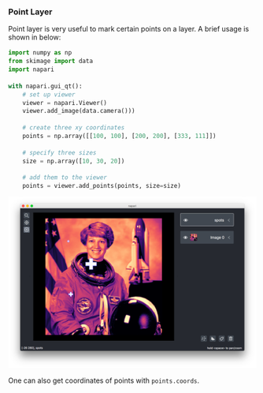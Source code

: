 ### Point Layer

Point layer is very useful to mark certain points on a layer.
A brief usage is shown in below:

```python
import numpy as np
from skimage import data
import napari

with napari.gui_qt():
    # set up viewer
    viewer = napari.Viewer()
    viewer.add_image(data.camera()))
    
    # create three xy coordinates
    points = np.array([[100, 100], [200, 200], [333, 111]])
    
    # specify three sizes
    size = np.array([10, 30, 20])
    
    # add them to the viewer
    points = viewer.add_points(points, size=size)
```

![image](../resources/screenshot-add-points.png)

One can also get coordinates of points with `points.coords`.
